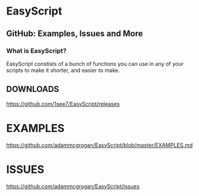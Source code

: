 <h1> EasyScript </h1>

<h2> GitHub: Examples, Issues and More </h2>

### What is EasyScript?

EasyScript constists of a bunch of functions you can use in any of your scripts to make it shorter, and easier to make.

## DOWNLOADS
https://github.com/1see7/EasyScript/releases
# EXAMPLES
https://github.com/adammcgrogan/EasyScript/blob/master/EXAMPLES.md
# ISSUES
https://github.com/adammcgrogan/EasyScript/issues
